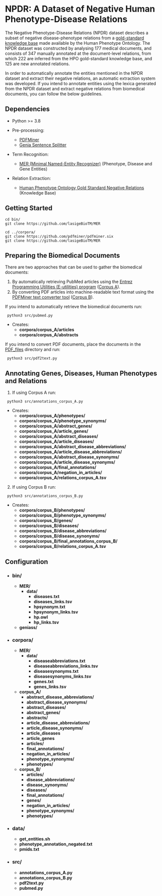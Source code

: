 # NPDR: A Dataset of Negative Human Phenotype-Disease Relations

The Negative Phenotype-Disease Relations (NPDR) dataset describes a subset of negative disease­-phenotype relations from a [gold-standard knowledge base](http://purl.obolibrary.org/obo/hp/hpoa/phenotype_annotation_negated.tab) made available by the Human Phenotype Ontology. 
The NPDR dataset was constructed by analysing 177 medical documents, and consists of 347 manually annotated at the document-level relations, from which 222 are inferred from the HPO gold-standard knowledge base, and 125 are new annotated relations. 

In order to automatically annotate the entities mentioned in the NPDR dataset and extract their negative relations, an automatic extraction system was developed. If you intend to annotate entities using the lexica generated from the NPDR dataset and extract negative relations from biomedical documents, you can follow the below guidelines.

## Dependencies

* Python >= 3.8

* Pre-processing:
    * [PDFMiner](https://github.com/pdfminer/pdfminer.six)
    * [Genia Sentence Splitter](http://www.nactem.ac.uk/y-matsu/geniass/)
    
* Term Recognition:
    * [MER (Minimal Named-Entity Recognizer)](https://github.com/lasigeBioTM/MER) (Phenotype, Disease and Gene Entities)
        
* Relation Extraction:
    * [Human Phenotype Ontology Gold Standard Negative Relations](http://purl.obolibrary.org/obo/hp/hpoa/phenotype_annotation_negated.tab) (Knowledge Base)
    
    
## Getting Started

````
cd bin/
git clone https://github.com/lasigeBioTM/MER 

cd ../corpora/
git clone https://github.com/pdfminer/pdfminer.six
git clone https://github.com/lasigeBioTM/MER 
````

## Preparing the Biomedical Documents

There are two approaches that can be used to gather the biomedical documents:
1. By automatically retrieving PubMed articles using the [Entrez Programming Utilities (E-utilities) program](https://www.ncbi.nlm.nih.gov/books/NBK25501/) ([Corpus A](./corpora/corpus_A/)). 
2. By converting PDF articles into machine-readable text format using the [PDFMiner text converter tool](https://github.com/pdfminer/pdfminer.six) ([Corpus B](./corpora/corpus_B/)).

If you intend to automatically retrieve the biomedical documents run:
````
 python3 src/pubmed.py
````
* Creates: 
    * **corpora/corpus_A/articles**
    * **corpora/corpus_A/abstracts**    

If you intend to convert PDF documents, place the documents in the [PDF_files](corpora/PDF_files/) directory and run:
````
 python3 src/pdf2text.py
````

## Annotating Genes, Diseases, Human Phenotypes and Relations

1. If using Corpus A run:
````
 python3 src/annotations_corpus_A.py
````
* Creates: 
    * **corpora/corpus_A/phenotypes/** 
    * **corpora/corpus_A/phenotype_synonyms/** 
    * **corpora/corpus_A/abstract_genes/** 
    * **corpora/corpus_A/article_genes/** 
     * **corpora/corpus_A/abstract_diseases/** 
     * **corpora/corpus_A/article_diseases/** 
     * **corpora/corpus_A/abstract_disease_abbreviations/**
     * **corpora/corpus_A/article_disease_abbreviations/**
     * **corpora/corpus_A/abstract_disease_synonyms/**
     * **corpora/corpus_A/article_disease_synonyms/**
     * **corpora/corpus_A/final_annotations/**
     * **corpora/corpus_A/negation_in_articles/**
    * __corpora/corpus_A/relations_corpus_A.tsv__
    
2. If using Corpus B run:
````
 python3 src/annotations_corpus_B.py
````
* Creates: 
    * **corpora/corpus_B/phenotypes/** 
    * **corpora/corpus_B/phenotype_synonyms/** 
    * **corpora/corpus_B/genes/** 
    * **corpora/corpus_B/diseases/** 
    * **corpora/corpus_B/disease_abbreviations/**
    * **corpora/corpus_B/disease_synonyms/**
    * **corpora/corpus_B/final_annotations_corpus_B/**
    * __corpora/corpus_B/relations_corpus_A.tsv__

## Configuration

* ### bin/
    * **MER/**
        * **data/**
            * __diseases.txt__
            * __diseases_links.tsv__
            * __hpsynonym.txt__
            * __hpsynonym_links.tsv__
            * __hp.owl__
            * __hp_links.tsv__
    * **geniass/**
    
* ### corpora/

    * **MER/**
        * **data/**
            * __diseaseabbreviations.txt__
            * __diseaseabbreviations_links.tsv__
            * __diseasesynonyms.txt__
            * __diseasesynonyms_links.tsv__
            * __genes.txt__
            * __genes_links.tsv__
    * **corpus_A/**
        * **abstract_disease_abbreviations/**
        * **abstract_disease_synonyms/**
        * **abstract_diseases/**
        * **abstract_genes/**
        * **abstracts/**
        * **article_disease_abbreviations/**
        * **article_disease_synonyms/**
        * **article_diseases**
        * **article_genes** 
        * **articles/**
        * **final_annotations/**
        * **negation_in_articles/**
        * **phenotype_synonyms/**
        * **phenotypes/**
    * **corpus_B/**
        * **articles/**
        * **disease_abbreviations/**
        * **disease_synonyms/**
        * **diseases/**
        * **final_annotations/**          
        * **genes/**
        * **negation_in_articles/**
        * **phenotype_synonyms/**
        * **phenotypes/**

* ### data/
    * __get_entities.sh__
    * __phenotype_annotation_negated.txt__
    * __pmids.txt__
    
* ### src/
    * **annotations_corpus_A.py**
    * **annotations_corpus_B.py**
    * **pdf2text.py**
    * **pubmed.py**
